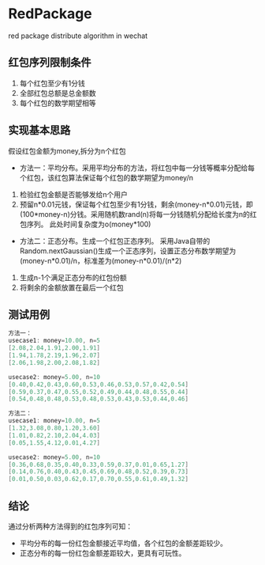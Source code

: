 # RedPackage
red package distribute algorithm in wechat

## 红包序列限制条件
1. 每个红包至少有1分钱
2. 全部红包总额是总金额数
3. 每个红包的数学期望相等

## 实现基本思路
假设红包金额为money,拆分为n个红包
* 方法一：平均分布。采用平均分布的方法，将红包中每一分钱等概率分配给每个红包，该红包算法保证每个红包的数学期望为money/n
1. 检验红包金额是否能够发给n个用户
2. 预留n\*0.01元钱，保证每个红包至少有1分钱，剩余(money-n\*0.01)元钱，即(100\*money-n)分钱。采用随机数rand(n)将每一分钱随机分配给长度为n的红包序列。
此处时间复杂度为o(money\*100)

* 方法二：正态分布。生成一个红包正态序列。
采用Java自带的Random.nextGaussian()生成一个正态序列，设置正态分布数学期望为(money-n\*0.01)/n，标准差为(money-n\*0.01)/(n*2)
1. 生成n-1个满足正态分布的红包份额
2. 将剩余的金额放置在最后一个红包

## 测试用例

``` c++
方法一：
usecase1: money=10.00, n=5
[2.08,2.04,1.91,2.00,1.91]
[1.94,1.78,2.19,1.96,2.07]
[2.06,1.98,2.00,2.08,1.82]

usecase2: money=5.00, n=10
[0.40,0.42,0.43,0.60,0.53,0.46,0.53,0.57,0.42,0.54]
[0.59,0.37,0.47,0.55,0.52,0.49,0.44,0.48,0.55,0.44]
[0.54,0.48,0.48,0.53,0.48,0.53,0.43,0.53,0.44,0.46]
```

``` c++
方法二：
usecase1: money=10.00, n=5
[1.32,3.08,0.80,1.20,3.60]
[1.01,0.82,2.10,2.04,4.03]
[0.05,1.55,4.12,0.01,4.27]

usecase2: money=5.00, n=10
[0.36,0.68,0.35,0.40,0.33,0.59,0.37,0.01,0.65,1.27]
[0.14,0.76,0.40,0.43,0.45,0.69,0.48,0.52,0.39,0.73]
[0.01,0.50,0.03,0.62,0.17,0.70,0.55,0.61,0.49,1.32]
```

## 结论
通过分析两种方法得到的红包序列可知：
* 平均分布的每一份红包金额接近平均值，各个红包的金额差距较少。
* 正态分布的每一份红包金额差距较大，更具有可玩性。




